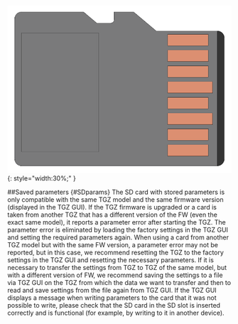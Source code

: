 ![uSD card connector](../../../../../source/img/uSD.png){: style="width:30%;" }

##Saved parameters {#SDparams}
The SD card with stored parameters is only compatible with the same TGZ model and the same firmware version (displayed in the TGZ GUI).
If the TGZ firmware is upgraded or a card is taken from another TGZ that has a different version of the FW (even the exact same model), it reports a parameter error after starting the TGZ.
The parameter error is eliminated by loading the factory settings in the TGZ GUI and setting the required parameters again.
When using a card from another TGZ model but with the same FW version, a parameter error may not be reported, but in this case, we recommend resetting the TGZ to the factory settings in the TGZ GUI and resetting the necessary parameters.
If it is necessary to transfer the settings from TGZ to TGZ of the same model, but with a different version of FW, we recommend saving the settings to a file via TGZ GUI on the TGZ from which the data we want to transfer and then to read and save settings from the file again from TGZ GUI. 
If the TGZ GUI displays a message when writing parameters to the card that it was not possible to write, please check that the SD card in the SD slot is inserted correctly and is functional (for example, by writing to it in another device).